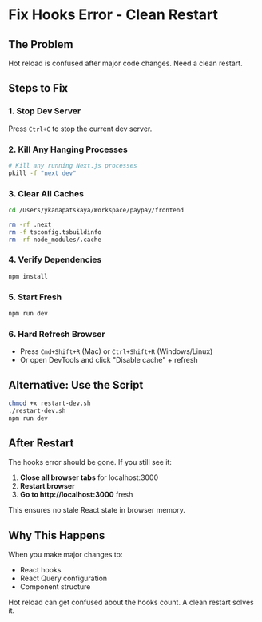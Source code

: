 # Fix Hooks Error - Clean Restart

## The Problem

Hot reload is confused after major code changes. Need a clean restart.

## Steps to Fix

### 1. Stop Dev Server
Press `Ctrl+C` to stop the current dev server.

### 2. Kill Any Hanging Processes
```bash
# Kill any running Next.js processes
pkill -f "next dev"
```

### 3. Clear All Caches
```bash
cd /Users/ykanapatskaya/Workspace/paypay/frontend

rm -rf .next
rm -f tsconfig.tsbuildinfo  
rm -rf node_modules/.cache
```

### 4. Verify Dependencies
```bash
npm install
```

### 5. Start Fresh
```bash
npm run dev
```

### 6. Hard Refresh Browser
- Press `Cmd+Shift+R` (Mac) or `Ctrl+Shift+R` (Windows/Linux)
- Or open DevTools and click "Disable cache" + refresh

## Alternative: Use the Script

```bash
chmod +x restart-dev.sh
./restart-dev.sh
npm run dev
```

## After Restart

The hooks error should be gone. If you still see it:

1. **Close all browser tabs** for localhost:3000
2. **Restart browser**  
3. **Go to http://localhost:3000** fresh

This ensures no stale React state in browser memory.

## Why This Happens

When you make major changes to:
- React hooks
- React Query configuration  
- Component structure

Hot reload can get confused about the hooks count. A clean restart solves it.

